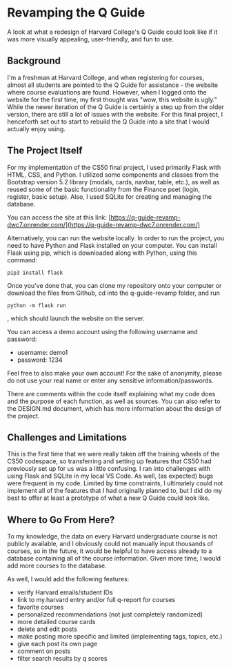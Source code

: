 # Revamping the Q Guide

A look at what a redesign of Harvard College's Q Guide could look like if it was more visually appealing, user-friendly, and fun to use.

## Background

I'm a freshman at Harvard College, and when registering for courses, almost all students are pointed to the Q Guide for assistance - the website where course evaluations are found. However, when I logged onto the website for the first time, my first thought was "wow, this website is ugly." While the newer iteration of the Q Guide is certainly a step up from the older version, there are still a lot of issues with the website. For this final project, I henceforth set out to start to rebuild the Q Guide into a site that I would actually enjoy using.

## The Project Itself

For my implementation of the CS50 final project, I used primarily Flask with HTML, CSS, and Python. I utilized some components and classes from the Bootstrap version 5.2 library (modals, cards, navbar, table, etc.), as well as reused some of the basic functionality from the Finance pset (login, register, basic setup). Also, I used SQLite for creating and managing the database.

You can access the site at this link: [https://q-guide-revamp-dwc7.onrender.com/](https://q-guide-revamp-dwc7.onrender.com/)

Alternatively, you can run the website locally. In order to run the project, you need to have Python and Flask installed on your computer. You can install Flask using pip, which is downloaded along with Python, using this command:
```
pip3 install flask
```

Once you've done that, you can clone my repository onto your computer or download the files from Github, cd into the q-guide-revamp folder, and run 
```
python -m flask run
```
, which should launch the website on the server. 

You can access a demo account using the following username and password:
- username: demo1
- password: 1234

Feel free to also make your own account! For the sake of anonymity, please do not use your real name or enter any sensitive information/passwords.

There are comments within the code itself explaining what my code does and the purpose of each function, as well as sources. You can also refer to the DESIGN.md document, which has more information about the design of the project.

## Challenges and Limitations

This is the first time that we were really taken off the training wheels of the CS50 codespace, so transferring and setting up features that CS50 had previously set up for us was a little confusing. I ran into challenges with using Flask and SQLite in my local VS Code. As well, (as expected) bugs were frequent in my code. Limited by time constraints, I ultimately could not implement all of the features that I had originally planned to, but I did do my best to offer at least a prototype of what a new Q Guide could look like.

## Where to Go From Here?

To my knowledge, the data on every Harvard undergraduate course is not publicly available, and I obviously could not manually input thousands of courses, so in the future, it would be helpful to have access already to a database containing all of the course information. Given more time, I would add more courses to the database.

As well, I would add the following features:
- verify Harvard emails/student IDs
- link to my.harvard entry and/or full q-report for courses
- favorite courses
- personalized recommendations (not just completely randomized)
- more detailed course cards
- delete and edit posts
- make posting more specific and limited (implementing tags, topics, etc.)
- give each post its own page
- comment on posts
- filter search results by q scores